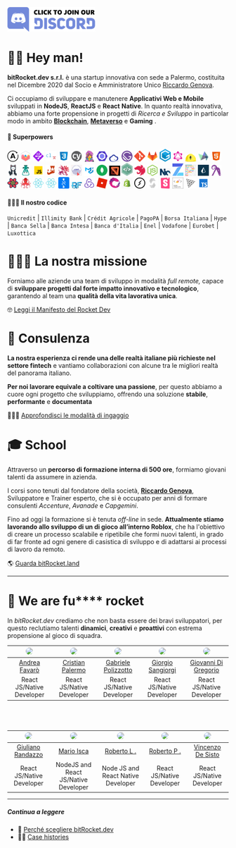 [<img src="/assets/images/join-discord.png" width=200px alt='Join Discord Server' title='Join Discord Server'>](https://discord.gg/EhwCjs5r5u)

# 👋🏻 Hey man!

**bitRocket.dev s.r.l.** è una startup innovativa con sede a Palermo, costituita nel Dicembre 2020 dal Socio e Amministratore Unico [Riccardo Genova](https://github.com/riccardogenova-bitrocketdev).

Ci occupiamo di sviluppare e manutenere **Applicativi Web e Mobile** sviluppati in **NodeJS**, **ReactJS** e **React** **Native**. In quanto realtà innovativa, abbiamo una forte propensione in progetti di _Ricerca e Sviluppo_ in particolar modo in ambito **[Blockchain](https://github.com/bitRocket-dev/.github/blob/main/pages/BLOCKCHAIN.md)**, **[Metaverso](https://github.com/bitRocket-dev/.github/blob/main/pages/METAVERSE.md)** e **Gaming** .

#### 👾 Superpowers

<img src="/assets/stack/apollographql.svg" width=25px alt='Apollo Graph' title='Apollo Graph'>
<img src="/assets/stack/chartjs.png" width=25px alt='ChartJS' title='ChartJS'>
<img src="/assets/stack/commitizen.png" width=25px alt='Commitizen' title='Commitizen'>
<img src="/assets/stack/commitlint.svg" width=25px alt='Commitlint' title='Commitlint'>
<img src="/assets/stack/css.svg" width=25px alt='Css' title='Css'>
<img src="/assets/stack/cypress.svg" width=25px alt='Cypress' title='Cypress'>
<img src="/assets/stack/emotionjs.png" width=25px alt='Emotionjs' title='Emotionjs'>
<img src="/assets/stack/eslint.svg" width=25px alt='Eslint' title='Eslint'>
<img src="/assets/stack/ethers.png" width=25px alt='Ethers' title='Ethers'>
<img src="/assets/stack/gatsby.svg" width=25px alt='Gatsby' title='Gatsby'>
<img src="/assets/stack/git.png" width=25px alt='Git' title='Git'>
<img src="/assets/stack/gitlab.webp" width=25px alt='Gitlab' title='Gitlab'>
<img src="/assets/stack/gitpod.png" width=25px alt='Gitpod' title='Gitpod'>
<img src="/assets/stack/graphql.svg" width=25px alt='Graphql' title='Graphql'>
<img src="/assets/stack/hardhat.png" width=25px alt='Hardhat' title='Hardhat'>
<img src="/assets/stack/highcharts.svg" width=25px alt='Highcharts' title='Highcharts'>
<img src="/assets/stack/html.svg" width=25px alt='Html' title='Html'>
<img src="/assets/stack/husky.svg" width=25px alt='Husky' title='Husky'>
<img src="/assets/stack/i18next.png" width=25px alt='I18next' title='I18next'>
<img src="/assets/stack/javascript.svg" width=25px alt='Javascript' title='Javascript'>
<img src="/assets/stack/jest.svg" width=25px alt='Jest' title='Jest'>
<img src="/assets/stack/lerna.png" width=25px alt='Lerna' title='Lerna'>
<img src="/assets/stack/liquid.png" width=25px alt='Liquid' title='Liquid'>
<img src="/assets/stack/material-ui.png" width=25px alt='Material ui' title='Material ui'>
<img src="/assets/stack/mongodb.svg" width=25px alt='Mongodb' title='Mongodb'>
<img src="/assets/stack/mswjs.png" width=25px alt='Mswjs' title='Mswjs'>
<img src="/assets/stack/nativebase.jpeg" width=25px alt='Nativebase' title='Nativebase'>
<img src="/assets/stack/nestjs.svg" width=25px alt='Nestjs' title='Nestjs'>
<img src="/assets/stack/nodejs.svg" width=25px alt='Nodejs' title='Nodejs'>
<img src="/assets/stack/nx.png" width=25px alt='Nx' title='Nx'>
<img src="/assets/stack/openzeppelin.png" width=25px alt='Openzeppelin' title='Openzeppelin'>
<img src="/assets/stack/prettier.svg" width=25px alt='Prettier' title='Prettier'>
<img src="/assets/stack/prismajs.png" width=25px alt='Prismajs' title='Prismajs'>
<img src="/assets/stack/ramdajs.png" width=25px alt='Ramdajs' title='Ramdajs'>
<img src="/assets/stack/react-query.svg" width=25px alt='React query' title='React query'>
<img src="/assets/stack/react-testing-library.png" width=25px alt='React testing library' title='React testing library'>
<img src="/assets/stack/reactjs.svg" width=25px alt='Reactjs' title='Reactjs'>
<img src="/assets/stack/reactnative.svg" width=25px alt='Reactnative' title='Reactnative'>
<img src="/assets/stack/recoil.png" width=25px alt='Recoil' title='Recoil'>
<img src="/assets/stack/redux-form.jpeg" width=25px alt='Redux form' title='Redux form'>
<img src="/assets/stack/redux.svg" width=25px alt='Redux' title='Redux'>
<img src="/assets/stack/roblox.webp" width=25px alt='Roblox' title='Roblox'>
<img src="/assets/stack/rxjs.svg" width=25px alt='Rxjs' title='Rxjs'>
<img src="/assets/stack/shopify.png" width=25px alt='Shopify' title='Shopify'>
<img src="/assets/stack/socket-io.svg" width=25px alt='Socket io' title='Socket io'>
<img src="/assets/stack/solidity.svg" width=25px alt='Solidity' title='Solidity'>
<img src="/assets/stack/storybook.svg" width=25px alt='Storybook' title='Storybook'>
<img src="/assets/stack/styled-components.png" width=25px alt='Styled components' title='Styled-components'>
<img src="/assets/stack/threejs.png" width=25px alt='Threejs' title='Threejs'>
<img src="/assets/stack/typescript.svg" width=25px alt='Typescript' title='Typescript'>

#### 👨🏻‍💻 Il nostro codice

`Unicredit` | `Illimity Bank` | `Crédit Agricole` | `PagoPA` | `Borsa Italiana` | `Hype` | `Banca Sella` | `Banca Intesa` | `Banca d'Italia` | `Enel` | `Vodafone` | `Eurobet` | `Luxottica`

# 🧑🏽‍🚀 La nostra missione

Forniamo alle aziende una team di sviluppo in modalità _full remote,_ capace di **sviluppare progetti dal forte impatto innovativo e tecnologico**, garantendo al team una **qualità della vita lavorativa unica**.

🤓 [Leggi il Manifesto del Rocket Dev](https://github.com/bitRocket-dev/.github/blob/main/profile/MANIFEST.md)

# 👔 Consulenza

**La nostra esperienza ci rende una delle realtà italiane più richieste nel settore fintech** e vantiamo collaborazioni con alcune tra le migliori realtà del panorama italiano.

**Per noi lavorare equivale a coltivare una passione**, per questo abbiamo a cuore ogni progetto che sviluppiamo, offrendo una soluzione **stabile**, **performante** e **documentata**

🕵🏻‍♂️ [Approfondisci le modalità di ingaggio](https://github.com/bitRocket-dev/.github/blob/main/profile/ABOUT.md)

# 🎓 School

Attraverso un **percorso di formazione interna di 500 ore**, formiamo giovani talenti da assumere in azienda.

I corsi sono tenuti dal fondatore della società, **[Riccardo Genova](https://github.com/riccardogenova-bitrocketdev)**, Sviluppatore e Trainer esperto, che si è occupato per anni di formare consulenti _Accenture_, _Avanade_ e _Capgemini_.

Fino ad oggi la formazione si è tenuta _off-line_ in sede. **Attualmente stiamo lavorando allo sviluppo di un di gioco all’interno Roblox**, che ha l'obiettivo di creare un processo scalabile e ripetibile che formi nuovi talenti, in grado di far fronte ad ogni genere di casistica di sviluppo e di adattarsi ai processi di lavoro da remoto.

🌎 [Guarda bitRocket.land](https://github.com/bitRocket-dev/.github/blob/main/projects/BITROCKET_LAND.md)

---

# 🚀 We are fu\*\*\*\* rocket

In _bitRocket.dev_ crediamo che non basta essere dei bravi sviluppatori, per questo reclutiamo talenti **dinamici**, **creativi** e **proattivi** con estrema propensione al gioco di squadra.

| <img src="https://github.com/andreafavaro-bitrocketdev.png" width="50px" style="border-radius: 50px"> | <img src="https://github.com/cristianpalermo-bitrocketdev.png" width="50px" style="border-radius: 50px"> | <img src="https://github.com/gabrielepolizzotto-bitrocketdev.png" width="50px" style="border-radius: 50px"> | <img src="https://github.com/giorgiosangiorgi-bitrocketdev.png" width="50px" style="border-radius: 50px"> | <img src="https://github.com/giovannidigregorio-bitrocketdev.png" width="50px" style="border-radius: 50px"> |
| :---------------------------------------------------------------------------------------------------: | :------------------------------------------------------------------------------------------------------: | :---------------------------------------------------------------------------------------------------------: | :-------------------------------------------------------------------------------------------------------: | :---------------------------------------------------------------------------------------------------------: |
|      [Andrea Favarò](https://github.com/bitRocket-dev/.github/blob/main/profile/cv/ANDREA_CV.MD)      |     [Cristian Palermo](https://github.com/bitRocket-dev/.github/blob/main/profile/cv/CRISTIAN_CV.md)     |     [Gabriele Polizzotto](https://github.com/bitRocket-dev/.github/blob/main/profile/cv/GABRIELE_CV.md)     |     [Giorgio Sangiorgi](https://github.com/bitRocket-dev/.github/blob/main/profile/cv/GIORGIO_CV.md)      |    [Giovanni Di Gregorio](https://github.com/bitRocket-dev/.github/blob/main/profile/cv/GIOVANNI_CV.md)     |
|                                       React JS/Native Developer                                       |                                        React JS/Native Developer                                         |                                          React JS/Native Developer                                          |                                         React JS/Native Developer                                         |                                          React JS/Native Developer                                          |

<div style="margin-bottom: 68px"></div>

| <img src="https://github.com/giulianorandazzo-bitrocketdev.png" width="50px" style="border-radius: 50px"> | <img src="https://github.com/marioisca-bitrocketdev.png" width="50px" style="border-radius: 50px"> | <img src="https://github.com/robertolaporta-bitrocketdev.png" width="50px" style="border-radius: 50px"> | <img src="https://github.com/robertoportaluri-bitrocketdev.png" width="50px" style="border-radius: 50px"> | <img src="https://github.com/vincenzodesisto-bitrocketdev.png" width="50px" style="border-radius: 50px"> |
| :-------------------------------------------------------------------------------------------------------: | :------------------------------------------------------------------------------------------------: | :-----------------------------------------------------------------------------------------------------: | :-------------------------------------------------------------------------------------------------------: | :------------------------------------------------------------------------------------------------------: |
|     [Giuliano Randazzo](https://github.com/bitRocket-dev/.github/blob/main/profile/cv/GIULIANO_CV.md)     |      [Mario Isca](https://github.com/bitRocket-dev/.github/blob/main/profile/cv/MARIO_CV.md)       |      [Roberto L .](https://github.com/bitRocket-dev/.github/blob/main/profile/cv/ROBERTO_L_CV.md)       |       [Roberto P .](https://github.com/bitRocket-dev/.github/blob/main/profile/cv/ROBERTO_P_CV.md)        |    [Vincenzo De Sisto](https://github.com/bitRocket-dev/.github/blob/main/profile/cv/VINCENZO_CV.md)     |
|                                         React JS/Native Developer                                         |                                NodeJS and React JS/Native Developer                                |                                   Node JS and React Native Developer                                    |                                         React JS/Native Developer                                         |                                        React JS/Native Developer                                         |

---

##### Continua a leggere

- 🚀 [Perché scegliere bitRocket.dev](https://github.com/bitRocket-dev/.github/blob/main/profile/WHY_BITROCKET-DEV.md)
- 💪🏻 [Case histories](https://github.com/bitRocket-dev/.github/blob/main/profile/CASE_HISTORIES.md)
